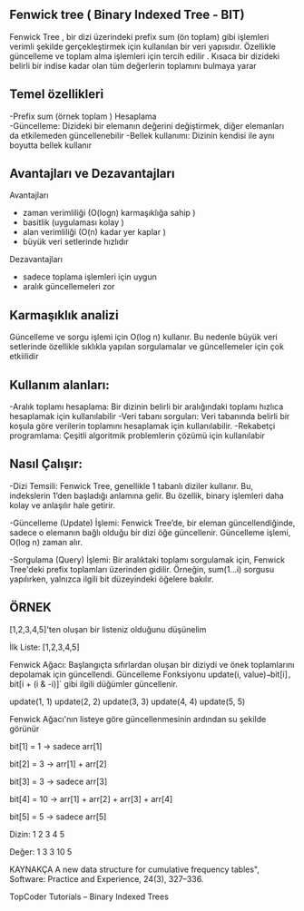 
## Fenwick tree ( Binary Indexed Tree - BIT)

Fenwick Tree , bir dizi üzerindeki prefix sum (ön toplam) gibi işlemleri verimli şekilde gerçekleştirmek için kullanılan bir veri yapısıdır. Özellikle güncelleme ve toplam alma işlemleri için tercih edilir . Kısaca bir dizideki belirli bir indise kadar olan tüm değerlerin toplamını bulmaya yarar  


## Temel özellikleri 
-Prefix sum (örnek toplam ) Hesaplama  
-Güncelleme:
Dizideki bir elemanın değerini değiştirmek, diğer elemanları da etkilemeden güncellenebilir
-Bellek kullanımı:
Dizinin kendisi ile aynı boyutta bellek kullanır


## Avantajları ve Dezavantajları 

Avantajları
- zaman verimliliği (O(logn) karmaşıklığa sahip )
- basitlik (uygulaması kolay )
- alan verimliliği (O(n) kadar yer kaplar )
- büyük veri setlerinde hızlıdır  

Dezavantajları 
- sadece toplama işlemleri için uygun 
- aralık güncellemeleri zor 


## Karmaşıklık analizi
Güncelleme ve sorgu işlemi için O(log n) kullanır. Bu nedenle büyük veri setlerinde özellikle sıklıkla yapılan sorgulamalar ve güncellemeler için çok etkiilidir


## Kullanım alanları:
-Aralık toplamı hesaplama: Bir dizinin belirli bir aralığındaki toplamı hızlıca hesaplamak için kullanılabilir 
-Veri tabanı sorguları: Veri tabanında belirli bir koşula göre verilerin toplamını hesaplamak için kullanılabilir.
-Rekabetçi programlama: Çeşitli algoritmik problemlerin çözümü için kullanılabir



## Nasıl Çalışır:

-Dizi Temsili:
Fenwick Tree, genellikle 1 tabanlı diziler kullanır. Bu, indekslerin 1’den başladığı anlamına gelir. Bu özellik, binary işlemleri daha kolay ve anlaşılır hale getirir.

-Güncelleme (Update) İşlemi:
Fenwick Tree’de, bir eleman güncellendiğinde, sadece o elemanın bağlı olduğu bir dizi öğe güncellenir. Güncelleme işlemi, O(log n) zaman alır.

-Sorgulama (Query) İşlemi:
Bir aralıktaki toplamı sorgulamak için, Fenwick Tree'deki prefix toplamları üzerinden gidilir. Örneğin, sum(1...i) sorgusu yapılırken, yalnızca ilgili bit düzeyindeki öğelere bakılır.


## ÖRNEK


[1,2,3,4,5]'ten oluşan bir listeniz olduğunu düşünelim

İlk Liste: 
[1,2,3,4,5]

Fenwick Ağacı: Başlangıçta sıfırlardan oluşan bir diziydi ve önek toplamlarını depolamak için güncellendi.
Güncelleme Fonksiyonu
update(i, value)` → `bit[i]`, `bit[i + (i & -i)]` gibi ilgili düğümler güncellenir.

update(1, 1)
update(2, 2)
update(3, 3)
update(4, 4)
update(5, 5)


Fenwick Ağacı'nın listeye göre güncellenmesinin ardından su şekilde görünür


bit[1] = 1 → sadece arr[1]

bit[2] = 3 → arr[1] + arr[2]

bit[3] = 3 → sadece arr[3]

bit[4] = 10 → arr[1] + arr[2] + arr[3] + arr[4]

bit[5] = 5 → sadece arr[5] 

Dizin:  1 2 3 4 5

Değer:  1 3 3 10 5



KAYNAKÇA
A new data structure for cumulative frequency tables", Software: Practice and Experience, 24(3), 327–336.

TopCoder Tutorials – Binary Indexed Trees


